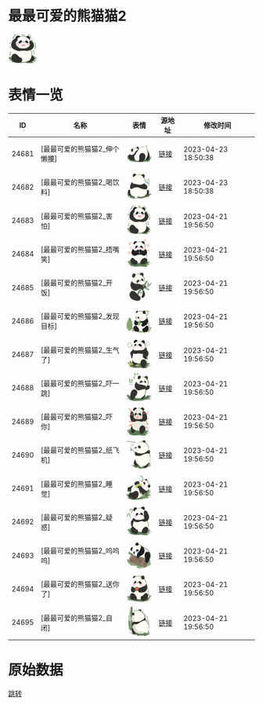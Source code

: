 # 最最可爱的熊猫猫2

<img src="./cover.png" height="60" alt="cover" />

# 表情一览

|ID|名称|表情|源地址|修改时间|
|----|----|----|----|----|
|24681|[最最可爱的熊猫猫2_伸个懒腰]|<img src="./pic/024681_%5B最最可爱的熊猫猫2_伸个懒腰%5D.png" height="60" alt="伸个懒腰"/>|[链接](https://i0.hdslb.com/bfs/garb/80d0cf65aaa4d32736761328549145608b882dc1.png)|2023-04-23 18:50:38|
|24682|[最最可爱的熊猫猫2_喝饮料]|<img src="./pic/024682_%5B最最可爱的熊猫猫2_喝饮料%5D.png" height="60" alt="喝饮料"/>|[链接](https://i0.hdslb.com/bfs/garb/237ff5e7ae552eace95d397596aae9a5c12c06e9.png)|2023-04-23 18:50:38|
|24683|[最最可爱的熊猫猫2_害怕]|<img src="./pic/024683_%5B最最可爱的熊猫猫2_害怕%5D.png" height="60" alt="害怕"/>|[链接](https://i0.hdslb.com/bfs/garb/c9e7bf4bfac1f69fed10d3a2bc5aac7d8de65c2d.png)|2023-04-21 19:56:50|
|24684|[最最可爱的熊猫猫2_捂嘴笑]|<img src="./pic/024684_%5B最最可爱的熊猫猫2_捂嘴笑%5D.png" height="60" alt="捂嘴笑"/>|[链接](https://i0.hdslb.com/bfs/garb/fdfe7cd10d55ee428a8ee2de185923a999752788.png)|2023-04-21 19:56:50|
|24685|[最最可爱的熊猫猫2_开饭]|<img src="./pic/024685_%5B最最可爱的熊猫猫2_开饭%5D.png" height="60" alt="开饭"/>|[链接](https://i0.hdslb.com/bfs/garb/e6165bf45933f3d666294b33f10651798e908855.png)|2023-04-21 19:56:50|
|24686|[最最可爱的熊猫猫2_发现目标]|<img src="./pic/024686_%5B最最可爱的熊猫猫2_发现目标%5D.png" height="60" alt="发现目标"/>|[链接](https://i0.hdslb.com/bfs/garb/de91d88a7419c2a8c21afbc022b0c414e66bbeec.png)|2023-04-21 19:56:50|
|24687|[最最可爱的熊猫猫2_生气了]|<img src="./pic/024687_%5B最最可爱的熊猫猫2_生气了%5D.png" height="60" alt="生气了"/>|[链接](https://i0.hdslb.com/bfs/garb/5f5d9d1cb37e2d5de9f5b5ffd0872fe2ce8b6cb2.png)|2023-04-21 19:56:50|
|24688|[最最可爱的熊猫猫2_吓一跳]|<img src="./pic/024688_%5B最最可爱的熊猫猫2_吓一跳%5D.png" height="60" alt="吓一跳"/>|[链接](https://i0.hdslb.com/bfs/garb/c843e7f27b02ba55018fc2f50f3134b6c2414760.png)|2023-04-21 19:56:50|
|24689|[最最可爱的熊猫猫2_吓你]|<img src="./pic/024689_%5B最最可爱的熊猫猫2_吓你%5D.png" height="60" alt="吓你"/>|[链接](https://i0.hdslb.com/bfs/garb/a12945495117af2486f7b3be0cfe052bce2bf6ff.png)|2023-04-21 19:56:50|
|24690|[最最可爱的熊猫猫2_纸飞机]|<img src="./pic/024690_%5B最最可爱的熊猫猫2_纸飞机%5D.png" height="60" alt="纸飞机"/>|[链接](https://i0.hdslb.com/bfs/garb/2796efadcfe704a44caa3da8824d5f5b809c9e07.png)|2023-04-21 19:56:50|
|24691|[最最可爱的熊猫猫2_睡觉]|<img src="./pic/024691_%5B最最可爱的熊猫猫2_睡觉%5D.png" height="60" alt="睡觉"/>|[链接](https://i0.hdslb.com/bfs/garb/24d25ec50bc1651930f95374347081c20b336056.png)|2023-04-21 19:56:50|
|24692|[最最可爱的熊猫猫2_疑惑]|<img src="./pic/024692_%5B最最可爱的熊猫猫2_疑惑%5D.png" height="60" alt="疑惑"/>|[链接](https://i0.hdslb.com/bfs/garb/3f06e6d36322f4645ab9d5bae8d3cd57f0cd40b7.png)|2023-04-21 19:56:50|
|24693|[最最可爱的熊猫猫2_呜呜呜]|<img src="./pic/024693_%5B最最可爱的熊猫猫2_呜呜呜%5D.png" height="60" alt="呜呜呜"/>|[链接](https://i0.hdslb.com/bfs/garb/63f9aea0ab642e655732f6ba65c089779cb6e4bc.png)|2023-04-21 19:56:50|
|24694|[最最可爱的熊猫猫2_送你了]|<img src="./pic/024694_%5B最最可爱的熊猫猫2_送你了%5D.png" height="60" alt="送你了"/>|[链接](https://i0.hdslb.com/bfs/garb/0abb7c02fc96f256562617e993a571da2d0e566c.png)|2023-04-21 19:56:50|
|24695|[最最可爱的熊猫猫2_自闭]|<img src="./pic/024695_%5B最最可爱的熊猫猫2_自闭%5D.png" height="60" alt="自闭"/>|[链接](https://i0.hdslb.com/bfs/garb/7537e6e90b6dd563c34e2cf556bd6bd8d9de4ca5.png)|2023-04-21 19:56:50|

# 原始数据

[跳转](./raw.json)

